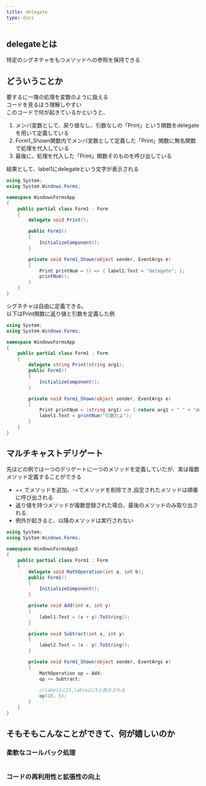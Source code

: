 ```yaml
---
title: delegate
type: docs
---
```


## delegateとは

特定のシグネチャをもつメソッドへの参照を保持できる

## どういうことか

要するに一塊の処理を変数のように扱える  
コードを見るほう理解しやすい  
このコードで何が起きているかというと、  
1. メンバ変数として、戻り値なし、引数なしの「Print」という関数をdelegateを用いて定義している  
2. Form1_Shown関数内でメンバ変数として定義した「Print」関数に無名関数で処理を代入している  
3. 最後に、処理を代入した「Print」関数そのものを呼び出している

結果として、label1にdelegateという文字が表示される

```C#
using System;
using System.Windows.Forms;

namespace WindowsFormsApp
{
    public partial class Form1 : Form
    {
        delegate void Print();

        public Form1()
        {
            InitializeComponent();
        }

        private void Form1_Shown(object sender, EventArgs e)
        {
            Print printNum = () => { label1.Text = "delegate"; };
            printNum();
        }
    }
}

```

シグネチャは自由に定義できる。  
以下はPrint関数に返り値と引数を定義した例  

```C#
using System;
using System.Windows.Forms;

namespace WindowsFormsApp
{
    public partial class Form1 : Form
    {
        delegate string Print(string arg1);
        public Form1()
        {
            InitializeComponent();
        }

        private void Form1_Shown(object sender, EventArgs e)
        {
            Print printNum = (string arg1) => { return arg1 + " " + "delegate"; };
            label1.Text = printNum("引数だよ");
        }
    }
}

```

## マルチキャストデリゲート

先ほどの例では一つのデリゲートに一つのメソッドを定義していたが、実は複数メソッド定義することができる  
* += でメソッドを追加、-=でメソッドを削除でき,設定されたメソッドは順番に呼び出される  
* 返り値を持つメソッドが複数登録された場合、最後のメソッドのみ取り出される  
* 例外が起きると、以降のメソッドは実行されない  

```C#
using System;
using System.Windows.Forms;

namespace WindowsFormsApp3
{
    public partial class Form1 : Form
    {
        delegate void MathOperation(int a, int b);
        public Form1()
        {
            InitializeComponent();
        }

        private void Add(int x, int y)
        {
            label1.Text = (x + y).ToString();
        }

        private void Subtract(int x, int y)
        {
            label2.Text = (x - y).ToString();
        }

        private void Form1_Shown(object sender, EventArgs e)
        {
            MathOperation op = Add;
            op += Subtract;
            
            //label1に15,lable2に5と表示される
            op(10, 5);
        }
    }
}

```


## そもそもこんなことができて、何が嬉しいのか

### 柔軟なコールバック処理

```C#

```
### コードの再利用性と拡張性の向上

```C#

```